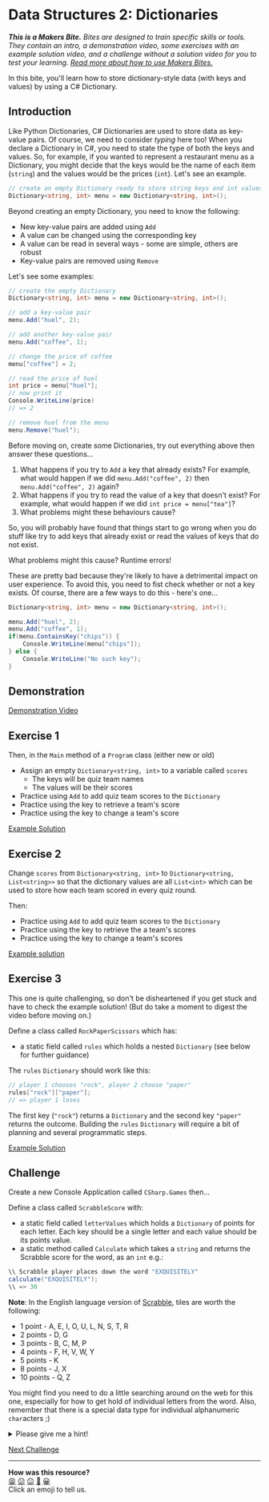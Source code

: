 # Data Structures 2: Dictionaries

_**This is a Makers Bite.** Bites are designed to train specific skills or
tools. They contain an intro, a demonstration video, some exercises with an
example solution video, and a challenge without a solution video for you to test
your learning. [Read more about how to use Makers
Bites.](https://github.com/makersacademy/course/blob/main/labels/bites.md)_

In this bite, you'll learn how to store dictionary-style data (with keys and 
values) by using a C# Dictionary.

## Introduction

Like Python Dictionaries, C# Dictionaries are used to store data 
as key-value pairs. Of course, we need to consider _typing_ here too! When you 
declare a Dictionary in C#, you need to state the type of both the keys and 
values. So, for example, if you wanted to represent a restaurant menu as a 
Dictionary, you might decide that the keys would be the name of each item 
(`string`) and the values would be the prices (`int`). Let's see an example.

```cs
// create an empty Dictionary ready to store string keys and int values
Dictionary<string, int> menu = new Dictionary<string, int>();
```

Beyond creating an empty Dictionary, you need to know the following:

* New key-value pairs are added using `Add`
* A value can be changed using the corresponding key
* A value can be read in several ways - some are simple, others are robust
* Key-value pairs are removed using `Remove`

Let's see some examples:

```cs
// create the empty Dictionary
Dictionary<string, int> menu = new Dictionary<string, int>();

// add a key-value pair
menu.Add("huel", 2);

// add another key-value pair
menu.Add("coffee", 1);

// change the price of coffee
menu["coffee"] = 2;

// read the price of huel
int price = menu["huel"];
// now print it
Console.WriteLine(price)
// => 2

// remove huel from the menu
menu.Remove("huel");
```

Before moving on, create some Dictionaries, try out everything above then answer these questions...

1. What happens if you try to `Add` a key that already exists? For example, what would happen if we did `menu.Add("coffee", 2)` then `menu.Add("coffee", 2)` again?
2. What happens if you try to read the value of a key that doesn't exist? For example, what would happen if we did `int price = menu["tea"]`?
3. What problems might these behaviours cause?

So, you will probably have found that things start to go wrong when you do stuff like try to add keys that already exist or read the values of keys that do not exist.

What problems might this cause? Runtime errors!

These are pretty bad because they're likely to have a detrimental impact on user experience. To avoid this, you need to fist check whether or not a key exists. Of course, there are a few ways to do this - here's one...

```cs
Dictionary<string, int> menu = new Dictionary<string, int>();

menu.Add("huel", 2);
menu.Add("coffee", 1);
if(menu.ContainsKey("chips")) {
    Console.WriteLine(menu["chips"]);
} else {
    Console.WriteLine("No such key");
}
```


## Demonstration

[Demonstration Video]()

## Exercise 1

Then, in the `Main` method of a `Program` class (either new or old)

* Assign an empty `Dictionary<string, int>` to a variable called `scores`
  * The keys will be quiz team names
  * The values will be their scores
* Practice using `Add` to add quiz team scores to the `Dictionary`
* Practice using the key to retrieve a team's score
* Practice using the key to change a team's score

[Example Solution]()

## Exercise 2

Change `scores` from `Dictionary<string, int>` to `Dictionary<string, List<string>>` 
so that the dictionary values are all `List<int>` which can be used to store how each team scored in every quiz round.

Then:

* Practice using `Add` to add quiz team scores to the `Dictionary`
* Practice using the key to retrieve the a team's scores
* Practice using the key to change a team's scores

[Example solution]()

## Exercise 3

This one is quite challenging, so don't be disheartened if you get stuck and 
have to check the example solution! (But do take a moment to digest the video 
before moving on.)

Define a class called `RockPaperScissors` which has:

* a static field called `rules` which holds a nested `Dictionary` (see below for 
further guidance)

The `rules` `Dictionary` should work like this:

```cs
// player 1 chooses "rock", player 2 choose "paper"
rules["rock"]["paper"];
// => player 1 loses
```

The first key (`"rock"`) returns a `Dictionary` and the second key `"paper"` returns the outcome. 
Building the `rules` `Dictionary` will require a bit of planning and several 
programmatic steps.

[Example Solution]()

## Challenge

Create a new Console Application called `CSharp.Games` then...

Define a class called `ScrabbleScore` with:

* a static field called `letterValues` which holds a `Dictionary` of points for 
each letter. Each key should be a single letter and each value should be its 
points value.
* a static method called `Calculate` which takes a `string` and returns the 
Scrabble score for the word, as an `int` e.g.:

```cs
\\ Scrabble player places down the word "EXQUISITELY"
calculate("EXQUISITELY");
\\ => 30
```

__Note__: In the English language version of
[Scrabble](https://en.wikipedia.org/wiki/Scrabble), tiles are worth the
following:

* 1 point - A, E, I, O, U, L, N, S, T, R
* 2 points - D, G
* 3 points - B, C, M, P
* 4 points - F, H, V, W, Y
* 5 points - K
* 8 points - J, X
* 10 points - Q, Z

You might find you need to do a little searching around on the web for this one,
especially for how to get hold of individual letters from the word. Also, remember that there is  a special data type for individual alphanumeric `char`acters ;)

<details>
  <summary>Please give me a hint!</summary>
  
  Calculating the Scrabble score for a whole word will require a few steps:
  
  * Creating a variable to hold the total score - it should start at 0
  * Splitting the word into letters
  * Looping over the letters to get the score for each one
  * Adding the score for each letter to the total score
  * Returning the total score

</details>

[Next Challenge](13_interfaces_bite.md)

<!-- BEGIN GENERATED SECTION DO NOT EDIT -->

---

**How was this resource?**  
[😫](https://airtable.com/shrUJ3t7KLMqVRFKR?prefill_Repository=makersacademy%2Fcsharp-fundamentals&prefill_File=bites%2F12_data_structures_2_bite.md&prefill_Sentiment=😫) [😕](https://airtable.com/shrUJ3t7KLMqVRFKR?prefill_Repository=makersacademy%2Fcsharp-fundamentals&prefill_File=bites%2F12_data_structures_2_bite.md&prefill_Sentiment=😕) [😐](https://airtable.com/shrUJ3t7KLMqVRFKR?prefill_Repository=makersacademy%2Fcsharp-fundamentals&prefill_File=bites%2F12_data_structures_2_bite.md&prefill_Sentiment=😐) [🙂](https://airtable.com/shrUJ3t7KLMqVRFKR?prefill_Repository=makersacademy%2Fcsharp-fundamentals&prefill_File=bites%2F12_data_structures_2_bite.md&prefill_Sentiment=🙂) [😀](https://airtable.com/shrUJ3t7KLMqVRFKR?prefill_Repository=makersacademy%2Fcsharp-fundamentals&prefill_File=bites%2F12_data_structures_2_bite.md&prefill_Sentiment=😀)  
Click an emoji to tell us.

<!-- END GENERATED SECTION DO NOT EDIT -->
